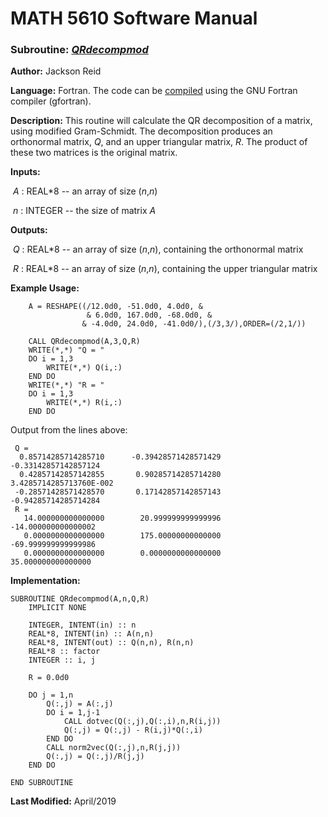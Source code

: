 # MATH 5610 Software Manual

### Subroutine: [_QRdecompmod_](../QRdecompmod.f90)

**Author:** Jackson Reid

**Language:** Fortran. The code can be [compiled](compilation.md) using the GNU Fortran compiler (gfortran).

**Description:** This routine will calculate the QR decomposition of a matrix, using modified Gram-Schmidt. The decomposition produces an orthonormal matrix, _Q_, and an upper triangular matrix, _R_. The product of these two matrices is the original matrix. 

**Inputs:** 

​        _A_ : REAL*8 -- an array of size (_n_,_n_) 

​	_n_ : INTEGER -- the size of matrix _A_ 

**Outputs:** 

​        _Q_ : REAL*8 -- an array of size (_n_,_n_), containing the orthonormal matrix

​        _R_ : REAL*8 -- an array of size (_n_,_n_), containing the upper triangular matrix

**Example Usage:** 

```
    A = RESHAPE((/12.0d0, -51.0d0, 4.0d0, &
                 & 6.0d0, 167.0d0, -68.0d0, &
                & -4.0d0, 24.0d0, -41.0d0/),(/3,3/),ORDER=(/2,1/))
    
    CALL QRdecompmod(A,3,Q,R)
    WRITE(*,*) "Q = "
    DO i = 1,3
        WRITE(*,*) Q(i,:)
    END DO
    WRITE(*,*) "R = "
    DO i = 1,3
        WRITE(*,*) R(i,:)
    END DO
```
Output from the lines above:
```
 Q = 
  0.85714285714285710      -0.39428571428571429      -0.33142857142857124     
  0.42857142857142855       0.90285714285714280        3.4285714285713760E-002
 -0.28571428571428570       0.17142857142857143      -0.94285714285714284     
 R = 
   14.000000000000000        20.999999999999996       -14.000000000000002     
   0.0000000000000000        175.00000000000000       -69.999999999999986     
   0.0000000000000000        0.0000000000000000        35.000000000000000
```
**Implementation:**

```
SUBROUTINE QRdecompmod(A,n,Q,R)
    IMPLICIT NONE

    INTEGER, INTENT(in) :: n
    REAL*8, INTENT(in) :: A(n,n)
    REAL*8, INTENT(out) :: Q(n,n), R(n,n)
    REAL*8 :: factor
    INTEGER :: i, j

    R = 0.0d0

    DO j = 1,n
        Q(:,j) = A(:,j)
        DO i = 1,j-1
            CALL dotvec(Q(:,j),Q(:,i),n,R(i,j))
            Q(:,j) = Q(:,j) - R(i,j)*Q(:,i)
        END DO
        CALL norm2vec(Q(:,j),n,R(j,j))
        Q(:,j) = Q(:,j)/R(j,j)
    END DO

END SUBROUTINE
```



**Last Modified:** April/2019


